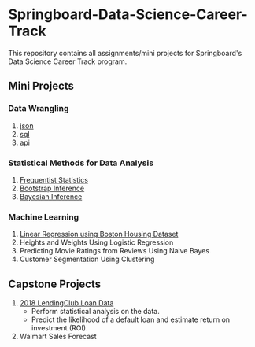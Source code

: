 # Springboard-Data-Science-Career-Track
This repository contains all assignments/mini projects for Springboard's Data Science Career Track program.
## Mini Projects
### Data Wrangling
1. [json](https://github.com/nphan20181/Springboard-Data-Science-Career-Track/blob/master/data_wrangling_json/json_exercise.ipynb)
2. [sql](https://github.com/nphan20181/Springboard-Data-Science-Career-Track/blob/master/sql_project.sql)
3. [api](https://github.com/nphan20181/Springboard-Data-Science-Career-Track/blob/master/api_data_wrangling_mini_project.ipynb)

### Statistical Methods for Data Analysis
1. [Frequentist Statistics](https://github.com/nphan20181/Springboard-Data-Science-Career-Track/tree/master/frequentist_statistics)
2. [Bootstrap Inference](https://github.com/nphan20181/Springboard-Data-Science-Career-Track/blob/master/inferential_statistics_2-Q.ipynb)
3. [Bayesian Inference](https://github.com/nphan20181/Springboard-Data-Science-Career-Track/blob/master/inferential_statistics_3-Q.ipynb)

### Machine Learning
1. [Linear Regression using Boston Housing Dataset](https://github.com/nphan20181/Springboard-Data-Science-Career-Track/blob/master/Mini_Project_Linear_Regression.ipynb)
2. Heights and Weights Using Logistic Regression
3. Predicting Movie Ratings from Reviews Using Naive Bayes
4. Customer Segmentation Using Clustering

## Capstone Projects
1. [2018 LendingClub Loan Data](https://github.com/nphan20181/Loan-Default-Prediction)
   - Perform statistical analysis on the data.
   - Predict the likelihood of a default loan and estimate return on investment (ROI).
2. Walmart Sales Forecast
